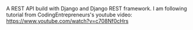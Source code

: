 A REST API build with Django and Django REST framework.
I am following tutorial from CodingEntrepreneurs's youtube video: https://www.youtube.com/watch?v=c708Nf0cHrs
